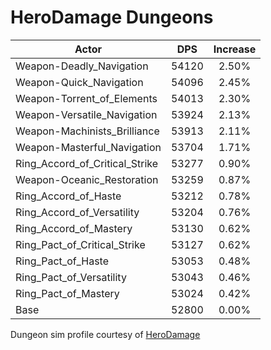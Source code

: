 # HeroDamage Dungeons
| Actor | DPS | Increase |
|---|:---:|:---:|
|Weapon-Deadly_Navigation|54120|2.50%|
|Weapon-Quick_Navigation|54096|2.45%|
|Weapon-Torrent_of_Elements|54013|2.30%|
|Weapon-Versatile_Navigation|53924|2.13%|
|Weapon-Machinists_Brilliance|53913|2.11%|
|Weapon-Masterful_Navigation|53704|1.71%|
|Ring_Accord_of_Critical_Strike|53277|0.90%|
|Weapon-Oceanic_Restoration|53259|0.87%|
|Ring_Accord_of_Haste|53212|0.78%|
|Ring_Accord_of_Versatility|53204|0.76%|
|Ring_Accord_of_Mastery|53130|0.62%|
|Ring_Pact_of_Critical_Strike|53127|0.62%|
|Ring_Pact_of_Haste|53053|0.48%|
|Ring_Pact_of_Versatility|53043|0.46%|
|Ring_Pact_of_Mastery|53024|0.42%|
|Base|52800|0.00%|

 Dungeon sim profile courtesy of [HeroDamage](https://www.herodamage.com/)